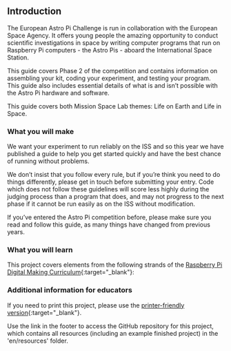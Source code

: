 ## Introduction

The European Astro Pi Challenge is run in collaboration with the European Space Agency.  It offers young people the amazing opportunity to conduct scientific investigations in space by writing computer programs that run on Raspberry Pi computers - the Astro Pis - aboard the International Space Station.

This guide covers Phase 2 of the competition and contains information on assembling your kit, coding your experiment, and testing your program. This guide also includes essential details of what is and isn’t possible with the Astro Pi hardware and software.


This guide covers both Mission Space Lab themes: Life on Earth and Life in Space.

### What you will make

We want your experiment to run reliably on the ISS  and so this year we have published a guide to help you get started quickly and have the best chance of running without problems.

We don’t insist that you follow every rule, but if you’re think you need to do things differently, please get in touch before submitting your entry.  Code which does not follow these guidelines will score less highly during the judging process than a program that does, and may not progress to the next phase if it cannot be run easily as on the ISS without modification.   

If you’ve entered the Astro Pi competition before, please make sure you read and follow this guide, as many things have changed from previous years.


### What you will learn

This project covers elements from the following strands of the [Raspberry Pi Digital Making Curriculum](http://rpf.io/curriculum){:target="_blank"}:


### Additional information for educators

If you need to print this project, please use the [printer-friendly version](https://projects.raspberrypi.org/en/projects/project-name/print){:target="_blank"}.

Use the link in the footer to access the GitHub repository for this project, which contains all resources (including an example finished project) in the 'en/resources' folder.
